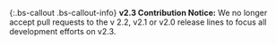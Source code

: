 {:.bs-callout .bs-callout-info}
**v2.3 Contribution Notice:**
We no longer accept pull requests to the v 2.2, v2.1 or v2.0 release lines to focus all development efforts on v2.3.
